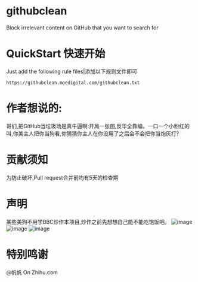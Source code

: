 # githubclean
Block irrelevant content on GitHub that you want to search for
# QuickStart 快速开始
Just add the following rule files|添加以下规则文件即可
``` url
https://githubclean.moedigital.com/githubclean.txt
```
# 作者想说的:
哥们,把GitHub当垃圾场是真牛逼啊:开局一张图,反华全靠编。一口一个小粉红的叫,你美主人把你当狗看,你猜猜你主人在你没用了之后会不会把你当炮灰打?

# 贡献须知
为防止破坏,Pull request合并前均有5天的检查期

# 声明
某些美狗不用学BBC炒作本项目,炒作之前先想想自己能不能吃饱饭吧。
![image](https://github.com/YuxiangWang0525/githubclean/assets/66881174/eb197fed-9678-418d-8f23-d45a259e9417)
![image](https://github.com/YuxiangWang0525/githubclean/assets/66881174/21c4669b-9c66-4e3e-a759-55a1e90e27da)
![image](https://github.com/YuxiangWang0525/githubclean/assets/66881174/6b984ff9-6f8e-41df-ab2d-aad4ad631723)


# 特别鸣谢
@帆帆 On Zhihu.com
